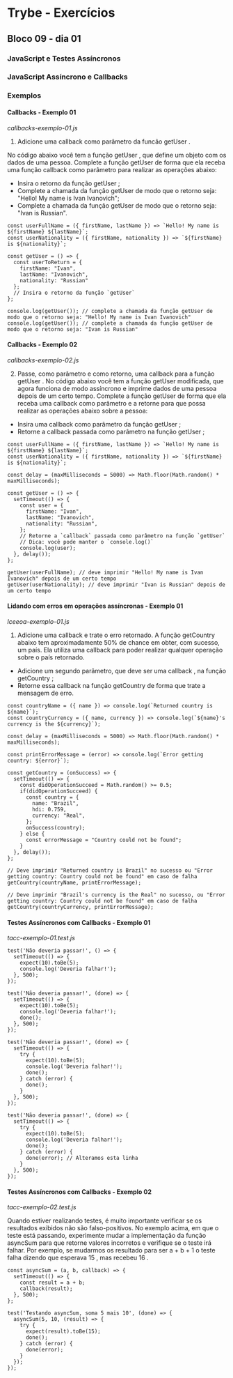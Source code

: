 # Trybe - Exercícios
## Bloco 09 - dia 01
### JavaScript e Testes Assíncronos
### JavaScript Assíncrono e Callbacks

### Exemplos

#### Callbacks - Exemplo 01
_callbacks-exemplo-01.js_

1. Adicione uma callback como parâmetro da funcão getUser .

No código abaixo você tem a função getUser , que define um objeto com os dados de uma pessoa. Complete a função getUser de forma que ela receba uma função callback como parâmetro para realizar as operações abaixo:
  - Insira o retorno da função getUser ;
  - Complete a chamada da função getUser de modo que o retorno seja: "Hello! My name is Ivan Ivanovich";
  - Complete a chamada da função getUser de modo que o retorno seja: "Ivan is Russian".

```
const userFullName = ({ firstName, lastName }) => `Hello! My name is ${firstName} ${lastName}`;
const userNationality = ({ firstName, nationality }) => `${firstName} is ${nationality}`;

const getUser = () => {
  const userToReturn = {
    firstName: "Ivan",
    lastName: "Ivanovich",
    nationality: "Russian"
  };
  // Insira o retorno da função `getUser`
};

console.log(getUser()); // complete a chamada da função getUser de modo que o retorno seja: "Hello! My name is Ivan Ivanovich"
console.log(getUser()); // complete a chamada da função getUser de modo que o retorno seja: "Ivan is Russian"
```
#### Callbacks - Exemplo 02
_callbacks-exemplo-02.js_

2. Passe, como parâmetro e como retorno, uma callback para a função getUser .
No código abaixo você tem a função getUser modificada, que agora funciona de modo assíncrono e imprime dados de uma pessoa depois de um certo tempo. Complete a função getUser de forma que ela receba uma callback como parâmetro e a retorne para que possa realizar as operações abaixo sobre a pessoa:
  - Insira uma callback como parâmetro da função getUser ;
  - Retorne a callback passada como parâmetro na função getUser ;

```
const userFullName = ({ firstName, lastName }) => `Hello! My name is ${firstName} ${lastName}`;
const userNationality = ({ firstName, nationality }) => `${firstName} is ${nationality}`;

const delay = (maxMilliseconds = 5000) => Math.floor(Math.random() * maxMilliseconds);

const getUser = () => {
  setTimeout(() => {
    const user = {
      firstName: "Ivan",
      lastName: "Ivanovich",
      nationality: "Russian",
    };
    // Retorne a `callback` passada como parâmetro na função `getUser`
    // Dica: você pode manter o `console.log()`
    console.log(user);
  }, delay());
};

getUser(userFullName); // deve imprimir "Hello! My name is Ivan Ivanovich" depois de um certo tempo
getUser(userNationality); // deve imprimir "Ivan is Russian" depois de um certo tempo
```

#### Lidando com erros em operações assíncronas - Exemplo 01
_lceeoa-exemplo-01.js_

1. Adicione uma callback e trate o erro retornado.
A função getCountry abaixo tem aproximadamente 50% de chance em obter, com sucesso, um país. Ela utiliza uma callback para poder realizar qualquer operação sobre o país retornado.
  - Adicione um segundo parâmetro, que deve ser uma callback , na função getCountry ;
  - Retorne essa callback na função getCountry de forma que trate a mensagem de erro.

```
const countryName = ({ name }) => console.log(`Returned country is ${name}`);
const countryCurrency = ({ name, currency }) => console.log(`${name}'s currency is the ${currency}`);

const delay = (maxMilliseconds = 5000) => Math.floor(Math.random() * maxMilliseconds);

const printErrorMessage = (error) => console.log(`Error getting country: ${error}`);

const getCountry = (onSuccess) => {
  setTimeout(() => {
    const didOperationSucceed = Math.random() >= 0.5;
    if(didOperationSucceed) {
      const country = {
        name: "Brazil",
        hdi: 0.759,
        currency: "Real",
      };
      onSuccess(country);
    } else {
      const errorMessage = "Country could not be found";
    }
  }, delay());
};

// Deve imprimir "Returned country is Brazil" no sucesso ou "Error getting country: Country could not be found" em caso de falha
getCountry(countryName, printErrorMessage);

// Deve imprimir "Brazil's currency is the Real" no sucesso, ou "Error getting country: Country could not be found" em caso de falha
getCountry(countryCurrency, printErrorMessage);
```

#### Testes Assíncronos com Callbacks - Exemplo 01
_tacc-exemplo-01.test.js_

```
test('Não deveria passar!', () => {
  setTimeout(() => {
    expect(10).toBe(5);
    console.log('Deveria falhar!');
  }, 500);
});
```

```
test('Não deveria passar!', (done) => {
  setTimeout(() => {
    expect(10).toBe(5);
    console.log('Deveria falhar!');
    done();
  }, 500);
});
```

```
test('Não deveria passar!', (done) => {
  setTimeout(() => {
    try {
      expect(10).toBe(5);
      console.log('Deveria falhar!');
      done();
    } catch (error) {
      done();
    }
  }, 500);
});
```

```
test('Não deveria passar!', (done) => {
  setTimeout(() => {
    try {
      expect(10).toBe(5);
      console.log('Deveria falhar!');
      done();
    } catch (error) {
      done(error); // Alteramos esta linha
    }
  }, 500);
});
```
#### Testes Assíncronos com Callbacks - Exemplo 02
_tacc-exemplo-02.test.js_

Quando estiver realizando testes, é muito importante verificar se os resultados exibidos não são falso-positivos. No exemplo acima, em que o teste está passando, experimente mudar a implementação da função asyncSum para que retorne valores incorretos e verifique se o teste irá falhar. Por exemplo, se mudarmos os resultado para ser a + b + 1 o teste falha dizendo que esperava 15 , mas recebeu 16 .

```
const asyncSum = (a, b, callback) => {
  setTimeout(() => {
    const result = a + b;
    callback(result);
  }, 500);
};

test('Testando asyncSum, soma 5 mais 10', (done) => {
  asyncSum(5, 10, (result) => {
    try {
      expect(result).toBe(15);
      done();
    } catch (error) {
      done(error);
    }
  });
});
```